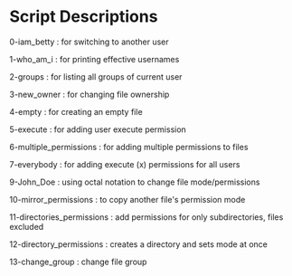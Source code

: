 # Script Descriptions

0-iam_betty
: for switching to another user

1-who_am_i
: for printing effective usernames

2-groups
: for listing all groups of current user

3-new_owner
: for changing file ownership

4-empty
: for creating an empty file

5-execute
: for adding user execute permission

6-multiple_permissions
: for adding multiple permissions to files

7-everybody
: for adding execute (x) permissions for all users

9-John_Doe
: using octal notation to change file mode/permissions

10-mirror_permissions
: to copy another file's permission mode

11-directories_permissions
: add permissions for only subdirectories, files excluded

12-directory_permissions
: creates a directory and sets mode at once

13-change_group
: change file group
